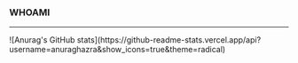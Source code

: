 <h3>WHOAMI</h3>

<hr/>
  ![Anurag's GitHub stats](https://github-readme-stats.vercel.app/api?username=anuraghazra&show_icons=true&theme=radical)

